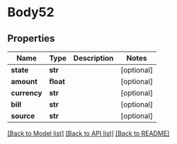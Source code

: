 # Body52

## Properties
Name | Type | Description | Notes
------------ | ------------- | ------------- | -------------
**state** | **str** |  | [optional] 
**amount** | **float** |  | [optional] 
**currency** | **str** |  | [optional] 
**bill** | **str** |  | [optional] 
**source** | **str** |  | [optional] 

[[Back to Model list]](../README.md#documentation-for-models) [[Back to API list]](../README.md#documentation-for-api-endpoints) [[Back to README]](../README.md)

